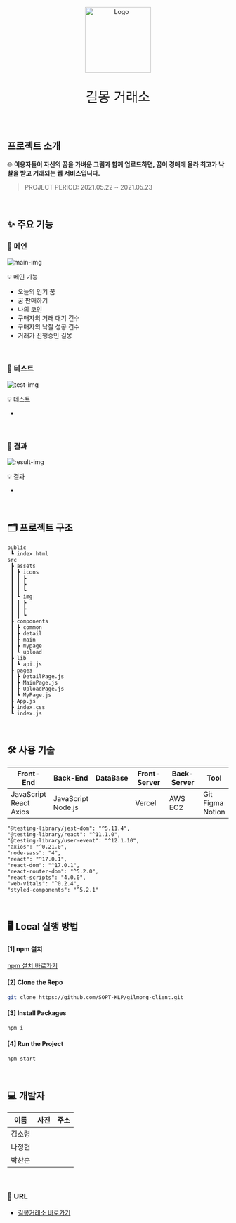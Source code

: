 <p align="center">
  <img src="" alt="Logo" width="150" height="150">
  <p align="center" style="font-size: 30px; font-weight: 300">길몽 거래소</p>
</p>

<h2 align="center">
  <a href=""></a>
</h2>

<br />

## 프로젝트 소개

🌐 **이용자들이 자신의 꿈을 가벼운 그림과 함께 업로드하면, 꿈이 경매에 올라 최고가 낙찰을 받고 거래되는 웹 서비스입니다.**

> PROJECT PERIOD: 2021.05.22 ~ 2021.05.23

<br />

## ✨ 주요 기능

### 🧔 메인

![main-img]()

💡 메인 기능

- 오늘의 인기 꿈
- 꿈 판매하기
- 나의 코인
- 구매자의 거래 대기 건수
- 구매자의 낙찰 성공 건수
- 거래가 진행중인 길몽

<br />

### 🧔 테스트

![test-img]()

💡 테스트

-

<br />

### 🧔 결과

![result-img]()

💡 결과

-

<br />

## 🗂 프로젝트 구조

```
public
 ┗ index.html
src
 ┣ assets
 ┃ ┣ icons
 ┃ ┃ ┣
 ┃ ┃ ┣
 ┃ ┃ ┗
 ┃ ┗ img
 ┃ ┃ ┣
 ┃ ┃ ┣
 ┃ ┃ ┗
 ┣ components
 ┃ ┣ common
 ┃ ┣ detail
 ┃ ┣ main
 ┃ ┣ mypage
 ┃ ┗ upload
 ┣ lib
 ┃ ┗ api.js
 ┣ pages
 ┃ ┣ DetailPage.js
 ┃ ┣ MainPage.js
 ┃ ┣ UploadPage.js
 ┃ ┗ MyPage.js
 ┣ App.js
 ┣ index.css
 ┗ index.js
```

<br />

## 🛠 사용 기술

| Front-End                    | Back-End              | DataBase | Front-Server | Back-Server | Tool                   |
| ---------------------------- | --------------------- | -------- | ------------ | ----------- | ---------------------- |
| JavaScript<br>React<br>Axios | JavaScript<br>Node.js |          | Vercel       | AWS EC2     | Git<br>Figma<br>Notion |

```
"@testing-library/jest-dom": "^5.11.4",
"@testing-library/react": "^11.1.0",
"@testing-library/user-event": "^12.1.10",
"axios": "^0.21.0",
"node-sass": "4",
"react": "^17.0.1",
"react-dom": "^17.0.1",
"react-router-dom": "^5.2.0",
"react-scripts": "4.0.0",
"web-vitals": "^0.2.4",
"styled-components": "^5.2.1"
```

<br />

## 🖥 Local 실행 방법

#### [1] npm 설치

[npm 설치 바로가기]()

#### [2] Clone the Repo

```sh
git clone https://github.com/SOPT-KLP/gilmong-client.git
```

#### [3] Install Packages

```sh
npm i
```

#### [4] Run the Project

```sh
npm start
```

<br />

## 💻 개발자

|  이름  | 사진 | 주소 |
| :----: | :--: | :--: |
| 김소령 |      |      |
| 나정현 |      |      |
| 박찬순 |      |      |

<br />

### :link: URL

- [길몽거래소 바로가기]()
